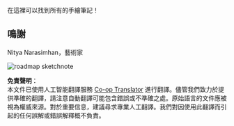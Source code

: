 <!--
CO_OP_TRANSLATOR_METADATA:
{
  "original_hash": "3a848466cb63aff1a93411affb152c2a",
  "translation_date": "2025-08-24T12:50:22+00:00",
  "source_file": "sketchnotes/README.md",
  "language_code": "hk"
}
-->
在這裡可以找到所有的手繪筆記！

## 鳴謝

Nitya Narasimhan，藝術家

![roadmap sketchnote](../../../sketchnotes/00-Roadmap.png)

**免責聲明**：  
本文件已使用人工智能翻譯服務 [Co-op Translator](https://github.com/Azure/co-op-translator) 進行翻譯。儘管我們致力於提供準確的翻譯，請注意自動翻譯可能包含錯誤或不準確之處。原始語言的文件應被視為權威來源。對於重要信息，建議尋求專業人工翻譯。我們對因使用此翻譯而引起的任何誤解或錯誤解釋概不負責。